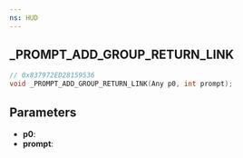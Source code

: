 ```yaml
---
ns: HUD
---
```

## _PROMPT_ADD_GROUP_RETURN_LINK

```c
// 0x837972ED28159536
void _PROMPT_ADD_GROUP_RETURN_LINK(Any p0, int prompt);
```

## Parameters
* **p0**:
* **prompt**:
